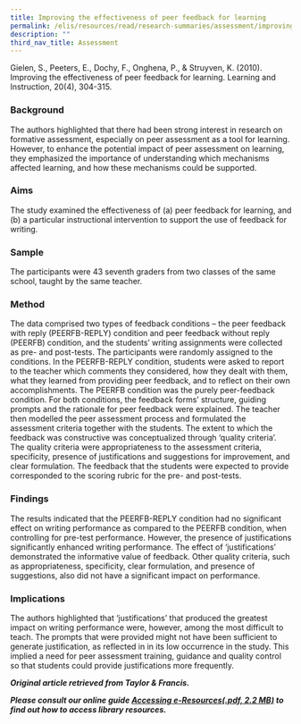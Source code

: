 ```yaml
---
title: Improving the effectiveness of peer feedback for learning
permalink: /elis/resources/read/research-summaries/assessment/improving-the-effectiveness-of-peer-feedback/
description: ""
third_nav_title: Assessment
---
```

Gielen, S., Peeters, E., Dochy, F., Onghena, P., & Struyven, K. (2010). Improving the effectiveness of peer feedback for learning. Learning and Instruction, 20(4), 304-315.

### Background

The authors highlighted that there had been strong interest in research on formative assessment, especially on peer assessment as a tool for learning. However, to enhance the potential impact of peer assessment on learning, they emphasized the importance of understanding which mechanisms affected learning, and how these mechanisms could be supported.

### Aims

The study examined the effectiveness of (a) peer feedback for learning, and (b) a particular instructional intervention to support the use of feedback for writing.

### Sample

The participants were 43 seventh graders from two classes of the same school, taught by the same teacher.

### Method

The data comprised two types of feedback conditions – the peer feedback with reply (PEERFB-REPLY) condition and peer feedback without reply (PEERFB) condition, and the students’ writing assignments were collected as pre- and post-tests. The participants were randomly assigned to the conditions. In the PEERFB-REPLY condition, students were asked to report to the teacher which comments they considered, how they dealt with them, what they learned from providing peer feedback, and to reflect on their own accomplishments. The PEERFB condition was the purely peer-feedback condition. For both conditions, the feedback forms’ structure, guiding prompts and the rationale for peer feedback were explained. The teacher then modelled the peer assessment process and formulated the assessment criteria together with the students. The extent to which the feedback was constructive was conceptualized through ‘quality criteria’. The quality criteria were appropriateness to the assessment criteria, specificity, presence of justifications and suggestions for improvement, and clear formulation. The feedback that the students were expected to provide corresponded to the scoring rubric for the pre- and post-tests.

### Findings

The results indicated that the PEERFB-REPLY condition had no significant effect on writing performance as compared to the PEERFB condition, when controlling for pre-test performance. However, the presence of justifications significantly enhanced writing performance. The effect of ‘justifications’ demonstrated the informative value of feedback. Other quality criteria, such as appropriateness, specificity, clear formulation, and presence of suggestions, also did not have a significant impact on performance.

### Implications

The authors highlighted that ‘justifications’ that produced the greatest impact on writing performance were, however, among the most difficult to teach. The prompts that were provided might not have been sufficient to generate justification, as reflected in in its low occurrence in the study. This implied a need for peer assessment training, guidance and quality control so that students could provide justifications more frequently.


_**Original article retrieved from Taylor & Francis.**_  

**_Please consult our online guide [Accessing e-Resources(.pdf, 2.2 MB)](https://academyofsingaporeteachers-moe-edu-sg-admin.cwp.sg/elis/resources/read/research-summaries/assessment/18e45074-6b1b-4ac7-811f-1a8da16c4f81 "Accessing e-Resources") to find out how to access library resources._**